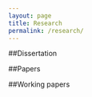 ```yaml
---
layout: page
title: Research
permalink: /research/
---
```

##Dissertation<a name="dissertation"></a>

##Papers

##Working papers
